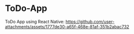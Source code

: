 # ToDo-App

ToDo App using React Native:
https://github.com/user-attachments/assets/1777de30-a65f-468e-81af-351b2abac732

